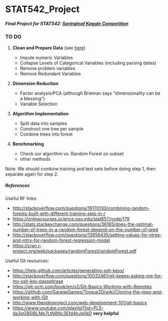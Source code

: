 # STAT542_Project

##### Final Project for STAT542: [Springleaf Kaggle Competition](https://www.kaggle.com/c/springleaf-marketing-response)

### TO DO

1. **Clean and Prepare Data** (see [here](https://www.kaggle.com/darraghdog/springleaf-marketing-response/explore-springleaf/notebook))
	* Impute numeric Variables
	* Collapse Levels of Categorical Variables (including parsing dates)
	* Remove problem variables
	* Remove Redundant Variables

2. **Dimension Reduction**
	* Factor analysis/PCA (although Brieman says "dimensionality can be a blessing")
	* Variable Selection

3. **Algorithm Implementation**
	* Split data into samples
	* Construct one tree per sample
	* Combine trees into forest

4. **Benchmarking**
	* Check our algorithm vs. Random Forest on subset
	* other methods

Note: We should combine training and test sets before doing step 1, then separate again for step 2.

##### References 

Useful RF links:
- http://stackoverflow.com/questions/19170130/combining-random-forests-built-with-different-training-sets-in-r
- https://onlinecourses.science.psu.edu/stat857/node/179
- http://stats.stackexchange.com/questions/36165/does-the-optimal-number-of-trees-in-a-random-forest-depend-on-the-number-of-pred
- http://stackoverflow.com/questions/13956435/setting-values-for-ntree-and-mtry-for-random-forest-regression-model
- https://cran.r-project.org/web/packages/randomForest/randomForest.pdf
  	
Useful Git resources:
- https://help.github.com/articles/generating-ssh-keys/
- http://stackoverflow.com/questions/10032461/git-keeps-asking-me-for-my-ssh-key-passphrase
- https://git-scm.com/book/en/v2/Git-Basics-Working-with-Remotes
- https://github.com/GarageGames/Torque2D/wiki/Cloning-the-repo-and-working-with-Git
- http://www.theodinproject.com/web-development-101/git-basics
- https://www.youtube.com/playlist?list=PL5-da3qGB5IBLMp7LtN8Nc3Efd4hJq0kD **very helpful**

  

